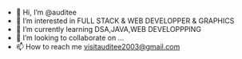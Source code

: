 - 👋 Hi, I’m @auditee
- 👀 I’m interested in FULL STACK & WEB DEVELOPPER & GRAPHICS
- 🌱 I’m currently learning DSA,JAVA,WEB DEVELOPPPING
- 💞️ I’m looking to collaborate on ...
- 📫 How to reach me visitauditee2003@gmail.com

<!---
auditee/auditee is a ✨ special ✨ repository because its `README.md` (this file) appears on your GitHub profile.
You can click the Preview link to take a look at your changes.
--->
